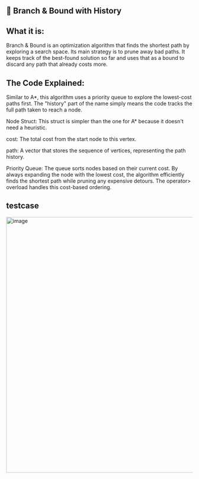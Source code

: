 🌲 Branch & Bound with History
-

What it is:
-
Branch & Bound is an optimization algorithm that finds the shortest path by exploring a search space. Its main strategy is to prune away bad paths. It keeps track of the best-found solution so far and uses that as a bound to discard any path that already costs more.

The Code Explained:
-

Similar to A*, this algorithm uses a priority queue to explore the lowest-cost paths first. The "history" part of the name simply means the code tracks the full path taken to reach a node.

Node Struct: This struct is simpler than the one for A* because it doesn't need a heuristic.

cost: The total cost from the start node to this vertex.

path: A vector that stores the sequence of vertices, representing the path history.

Priority Queue: The queue sorts nodes based on their current cost. By always expanding the node with the lowest cost, the algorithm efficiently finds the shortest path while pruning any expensive detours. The operator> overload handles this cost-based ordering.

testcase
-

<img width="788" height="690" alt="image" src="https://github.com/user-attachments/assets/9051fd7c-426b-4b66-b5fb-594e3a7e0c21" />
